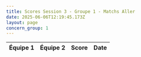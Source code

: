 ```yaml
---
title: Scores Session 3 - Groupe 1 - Matchs Aller
date: 2025-06-06T12:19:45.173Z
layout: page
concern_group: 1
---
```




| Équipe 1 | Équipe 2 | Score | Date |
|----------|----------|-------|------|

